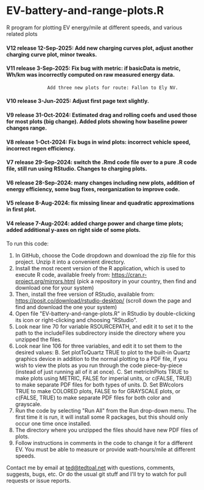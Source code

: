 # EV-battery-and-range-plots.R
R program for plotting EV energy/mile at different speeds, and various related plots

#### V12 release 12-Sep-2025: Add new charging curves plot, adjust another charging curve plot, minor tweaks.
#### V11 release 3-Sep-2025: Fix bug with metric: if basicData is metric, Wh/km was incorrectly computed on raw measured energy data.
                   Add three new plots for route: Fallon to Ely NV.
#### V10 release 3-Jun-2025: Adjust first page text slightly.
#### V9 release 31-Oct-2024: Estimated drag and rolling coefs and used those for most plots (big change). Added plots showing how baseline power changes range.
#### V8 release 1-Oct-2024: Fix bugs in wind plots: incorrect vehicle speed, incorrect regen efficiency.
#### V7 release 29-Sep-2024: switch the .Rmd code file over to a pure .R code file, still run using RStudio. Changes to charging plots.
#### V6 release 28-Sep-2024: many changes including new plots, addition of energy efficiency, some bug fixes, reorganization to improve code.
#### V5 release 8-Aug-2024: fix missing linear and quadratic approximations in first plot.
#### V4 release 7-Aug-2024: added charge power and charge time plots; added additional y-axes on right side of some plots.

To run this code:

1. In GitHub, choose the Code dropdown and download the zip file for this project. Unzip it into a convenient directory.
2. Install the most recent version of the R application, which is used to execute R code, available freely from:
        https://cran.r-project.org/mirrors.html
        (pick a repository in your country, then find and download one for your system)
3. Then, install the free version of RStudio, available from:
        https://posit.co/download/rstudio-desktop/
        (scroll down the page and find and download the one your system)
4. Open file "EV-battery-and-range-plots.R" in RStudio by double-clicking its icon or right-clicking and choosing "RStudio".
5. Look near line 70 for variable RSOURCEPATH, and edit it to set it to the path to the includeFiles subdirectory inside the directory where you unzipped the files.
6. Look near line 106 for three variables, and edit it to set them to the desired values:
   B. Set plotToQuartz TRUE to plot to the built-in Quartz graphics device in addition to the normal plotting to a PDF file, if you wish to view the plots as you run through the code piece-by-piece (instead of just running all of it at once).
   C. Set metricInPlots TRUE to make plots using METRIC, FALSE for imperial units, or c(FALSE, TRUE) to make separate PDF files for both types of units.
   D. Set BWcolors TRUE to make COLORED plots, FALSE to for GRAYSCALE plots, or c(FALSE, TRUE) to make separate PDF files for both color and grayscale.
6. Run the code by selecting "Run All" from the Run drop-down menu. The first time it is run, it will install some R packages, but this should only occur one time once installed.
7. The directory where you unzipped the files should have new PDF files of plots.
8. Follow instructions in comments in the code to change it for a different EV. You must be able to measure or provide watt-hours/mile at different speeds.

Contact me by email at ted@tedtoal.net with questions, comments, suggests, bugs, etc.  Or do the usual git stuff and I'll try to watch for pull requests or issue reports.
